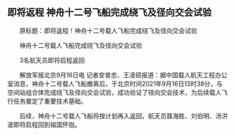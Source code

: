 ## 即将返程 神舟十二号飞船完成绕飞及径向交会试验
　　原标题：即将返程！神舟十二号载人飞船完成绕飞及径向交会试验

　　神舟十二号载人飞船完成绕飞及径向交会试验

　　3名航天员即将启程返回

　　解放军报北京9月16日电 记者安普忠、王凌硕报道：据中国载人航天工程办公室消息，神舟十二号载人飞船撤离后，于北京时间2021年9月16日13时38分，与空间站组合体完成绕飞及径向交会试验，成功验证了径向交会技术，为后续载人飞行任务奠定了重要技术基础。

　　后续，神舟十二号载人飞船将按计划再入返回，航天员聂海胜、刘伯明、汤洪波即将启程回到祖国怀抱。

